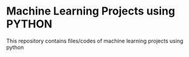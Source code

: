# Machine Learning Projects using PYTHON

This repository contains files/codes of machine learning projects using python
